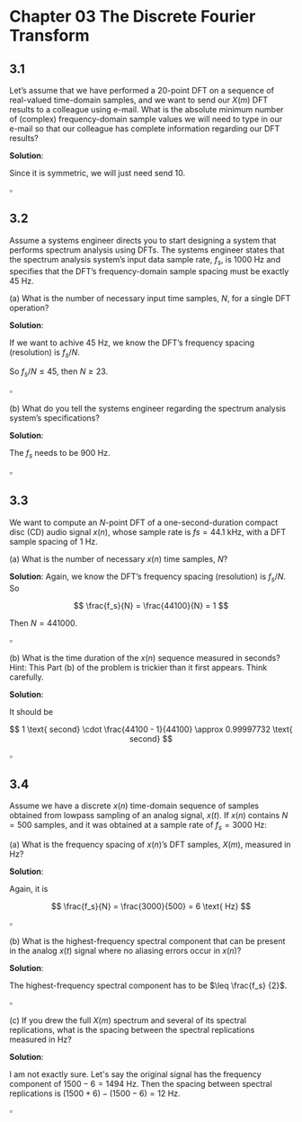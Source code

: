 # Chapter 03 The Discrete Fourier Transform

## 3.1

Let’s assume that we have performed a 20-point DFT on a sequence 
of real-valued time-domain samples, and we want to send our $X(m)$ 
DFT results to a  colleague using e-mail. What is the absolute 
minimum number of (complex) frequency-domain sample values we will 
need to type in our e-mail so that our colleague has complete 
information regarding our DFT results?

**Solution**:

Since it is symmetric, we will just need send 10.

$\square$

## 3.2

Assume a systems engineer directs you to start designing a system 
that performs spectrum analysis using DFTs. The systems engineer 
states that the spectrum analysis system’s input data sample rate, 
$f_s$, is $1000$ Hz and specifies that the DFT’s frequency-domain sample spacing must be exactly $45$ Hz.

(a) What is the number of necessary input time samples, $N$, for a 
single DFT operation?

**Solution**:

If we want to achive $45$ Hz, we know the DFT’s frequency spacing 
(resolution) is $f_s/N$.

So $f_s / N \leq 45$, then $N \geq 23$.

$\square$

(b) What do you tell the systems engineer regarding the spectrum 
analysis system’s specifications?

**Solution**:

The $f_s$ needs to be $900$ Hz.

$\square$

## 3.3

We want to compute an $N$-point DFT of a one-second-duration 
compact disc (CD) audio signal $x(n)$, whose sample rate is
$fs = 44.1$ kHz, with a DFT sample spacing of $1$ Hz.

(a) What is the number of necessary $x(n)$ time samples, $N$?

**Solution**: Again, we know the DFT’s frequency spacing 
(resolution) is $f_s/N$. So

$$ 
\frac{f_s}{N} = \frac{44100}{N} = 1
$$

Then $N = 441000$.

$\square$

(b) What is the time duration of the $x(n)$ sequence measured in 
seconds?
Hint: This Part (b) of the problem is trickier than it first 
appears. Think carefully.

**Solution**:

It should be

$$ 
1 \text{ second} \cdot \frac{44100 - 1}{44100} \approx 0.99997732
\text{ second}
$$

$\square$

## 3.4

Assume we have a discrete $x(n)$ time-domain sequence of samples 
obtained from lowpass sampling of an analog signal, $x(t)$.
If $x(n)$ contains $N = 500$ samples, and it was obtained at a 
sample rate of $f_s = 3000$ Hz:

(a) What is the frequency spacing of $x(n)$’s DFT samples, $X(m)$, 
measured in Hz?

**Solution**:

Again, it is

$$ 
\frac{f_s}{N} = \frac{3000}{500} = 6 \text{ Hz}
$$

$\square$

(b) What is the highest-frequency spectral component that can be 
present in the analog $x(t)$ signal where no aliasing errors occur 
in $x(n)$?

**Solution**:

The highest-frequency spectral component has to be $\leq \frac{f_s}
{2}$.

$\square$

(c) If you drew the full $X(m)$ spectrum and several of its 
spectral replications, what is the spacing between the spectral 
replications measured in Hz?

**Solution**:

I am not exactly sure. Let's say the original signal has the
frequency component of $1500 - 6 = 1494$ Hz. Then the spacing
between spectral replications is $(1500 + 6) - (1500-6) = 12$ Hz.

$\square$
